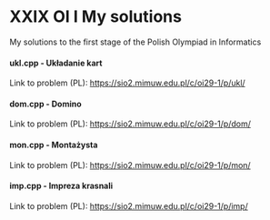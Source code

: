 # XXIX OI I My solutions

My solutions to the first stage of the Polish Olympiad in Informatics

#### ukl.cpp - Układanie kart
   Link to problem (PL): https://sio2.mimuw.edu.pl/c/oi29-1/p/ukl/
   
#### dom.cpp - Domino
   Link to problem (PL): https://sio2.mimuw.edu.pl/c/oi29-1/p/dom/
   
#### mon.cpp - Montażysta
   Link to problem (PL): https://sio2.mimuw.edu.pl/c/oi29-1/p/mon/
   
#### imp.cpp - Impreza krasnali
   Link to problem (PL): https://sio2.mimuw.edu.pl/c/oi29-1/p/imp/
